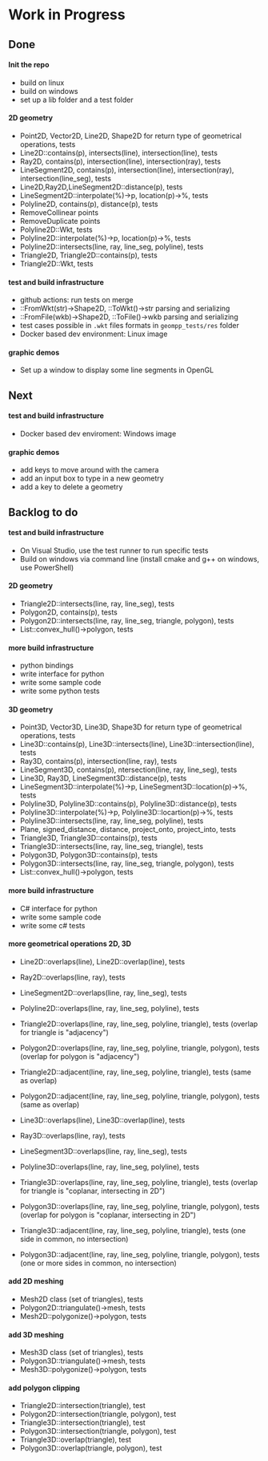 # Work in Progress 

## Done

#### Init the repo
- build on linux
- build on windows
- set up a lib folder and a test folder


#### 2D geometry
- Point2D, Vector2D, Line2D, Shape2D for return type of geometrical operations, tests
- Line2D::contains(p), intersects(line), intersection(line), tests
- Ray2D, contains(p), intersection(line), intersection(ray), tests
- LineSegment2D, contains(p), intersection(line), intersection(ray), intersection(line_seg), tests
- Line2D,Ray2D,LineSegment2D::distance(p), tests
- LineSegment2D::interpolate(%)->p, location(p)->%, tests
- Polyline2D, contains(p), distance(p), tests
- RemoveCollinear points
- RemoveDuplicate points 
- Polyline2D::Wkt, tests
- Polyline2D::interpolate(%)->p, location(p)->%, tests
- Polyline2D::intersects(line, ray, line_seg, polyline), tests
- Triangle2D, Triangle2D::contains(p), tests
- Triangle2D::Wkt, tests


#### test and build infrastructure
- github actions: run tests on merge 
- ::FromWkt(str)->Shape2D, ::ToWkt()->str parsing and serializing 
- ::FromFile(wkb)->Shape2D, ::ToFile()->wkb parsing and serializing 
- test cases possible in `.wkt` files formats in `geompp_tests/res` folder
- Docker based dev environment: Linux image


#### graphic demos
- Set up a window to display some line segments in OpenGL



## Next

#### test and build infrastructure
- Docker based dev enviroment: Windows image

#### graphic demos
- add keys to move around with the camera
- add an input box to type in a new geometry
- add a key to delete a geometry 




## Backlog to do

#### test and build infrastructure 
- On Visual Studio, use the test runner to run specific tests
- Build on windows via command line (install cmake and g++ on windows, use PowerShell)

#### 2D geometry
- Triangle2D::intersects(line, ray, line_seg), tests
- Polygon2D, contains(p), tests
- Polygon2D::intersects(line, ray, line_seg, triangle, polygon), tests
- List<Point2D>::convex_hull()->polygon, tests

#### more build infrastructure 
- python bindings 
- write interface for python
- write some sample code
- write some python tests

#### 3D geometry 
- Point3D, Vector3D, Line3D, Shape3D for return type of geometrical operations, tests
- Line3D::contains(p), Line3D::intersects(line), Line3D::intersection(line), tests
- Ray3D, contains(p), intersection(line, ray), tests
- LineSegment3D, contains(p), ntersection(line, ray, line_seg), tests
- Line3D, Ray3D, LineSegment3D::distance(p), tests
- LineSegment3D::interpolate(%)->p, LineSegment3D::location(p)->%, tests
- Polyline3D, Polyline3D::contains(p), Polyline3D::distance(p), tests
- Polyline3D::interpolate(%)->p, Polyline3D::locartion(p)->%, tests
- Polyline3D::intersects(line, ray, line_seg, polyline), tests
- Plane, signed_distance, distance, project_onto, project_into, tests
- Triangle3D, Triangle3D::contains(p), tests
- Triangle3D::intersects(line, ray, line_seg, triangle), tests
- Polygon3D, Polygon3D::contains(p), tests
- Polygon3D::intersects(line, ray, line_seg, triangle, polygon), tests
- List<Point3D>::convex_hull()->polygon, tests

#### more build infrastructure 
- C# interface for python
- write some sample code
- write some c# tests

#### more geometrical operations 2D, 3D
- Line2D::overlaps(line), Line2D::overlap(line), tests
- Ray2D::overlaps(line, ray), tests
- LineSegment2D::overlaps(line, ray, line_seg), tests
- Polyline2D::overlaps(line, ray, line_seg, polyline), tests
- Triangle2D::overlaps(line, ray, line_seg, polyline, triangle), tests (overlap for triangle is "adjacency")
- Polygon2D::overlaps(line, ray, line_seg, polyline, triangle, polygon), tests (overlap for polygon is "adjacency")
- Triangle2D::adjacent(line, ray, line_seg, polyline, triangle), tests (same as overlap)
- Polygon2D::adjacent(line, ray, line_seg, polyline, triangle, polygon), tests (same as overlap)

- Line3D::overlaps(line), Line3D::overlap(line), tests
- Ray3D::overlaps(line, ray), tests
- LineSegment3D::overlaps(line, ray, line_seg), tests
- Polyline3D::overlaps(line, ray, line_seg, polyline), tests
- Triangle3D::overlaps(line, ray, line_seg, polyline, triangle), tests (overlap for triangle is "coplanar, intersecting in 2D")
- Polygon3D::overlaps(line, ray, line_seg, polyline, triangle, polygon), tests (overlap for polygon is "coplanar, intersecting in 2D")
- Triangle3D::adjacent(line, ray, line_seg, polyline, triangle), tests (one side in common, no intersection)
- Polygon3D::adjacent(line, ray, line_seg, polyline, triangle, polygon), tests (one or more sides in common, no intersection)

#### add 2D meshing
- Mesh2D class (set of triangles), tests
- Polygon2D::triangulate()->mesh, tests
- Mesh2D::polygonize()->polygon, tests

#### add 3D meshing 
- Mesh3D class (set of triangles), tests
- Polygon3D::triangulate()->mesh, tests
- Mesh3D::polygonize()->polygon, tests

#### add polygon clipping 
- Triangle2D::intersection(triangle), test
- Polygon2D::intersection(triangle, polygon), test
- Triangle3D::intersection(triangle), test
- Polygon3D::intersection(triangle, polygon), test
- Triangle3D::overlap(triangle), test
- Polygon3D::overlap(triangle, polygon), test